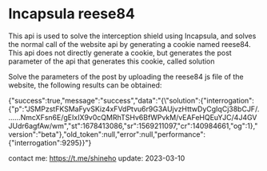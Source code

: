 # Incapsula reese84
This api is used to solve the interception shield using Incapsula, and solves the normal call of the website api by generating a cookie named reese84. This api does not directly generate a cookie, but generates the post parameter of the api that generates this cookie, called solution

Solve the parameters of the post by uploading the reese84 js file of the website, the following results can be obtained:

{"success":true,"message":"success","data":"{\\\"solution\":{\"interrogation\":{\"p\":\"JSMPzstFKSMaFyvSKiz4xFVdPtvu6r9G3AUjvzHttwDyCgIqCj38bCJF/.......NmcXFsn6E/gEIxIX9v0cQMRhTSHv6BfWPvkM/vEAFeHQEuYJC/4J4GVJUdr6agfAw/wm\",\"st\":1678413086,\"sr\":1569211097,\"cr\":140984661,\"og\":1},\"version\":\"beta\"},\"old_token\":null,\"error\":null,\"performance\":{\"interrogation\":9295}}"}

contact me: https://t.me/shineho
update: 2023-03-10
